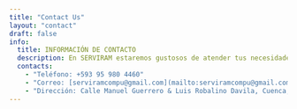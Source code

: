 ```yaml
---
title: "Contact Us"
layout: "contact"
draft: false
info:
  title: INFORMACIÓN DE CONTACTO 
  description: En SERVIRAM estaremos gustosos de atender tus necesidades, puedes escribirnos a nuestro whatsapp o al correo mostrado a continuación, el botón CONTACTAR te lleva directamente a nuestro whatsapp.
  contacts:
    - "Teléfono: +593 95 980 4460"
    - "Correo: [serviramcompu@gmail.com](mailto:serviramcompu@gmail.com)"
    - "Dirección: Calle Manuel Guerrero & Luis Robalino Davila, Cuenca, Ecuador"
---
```

